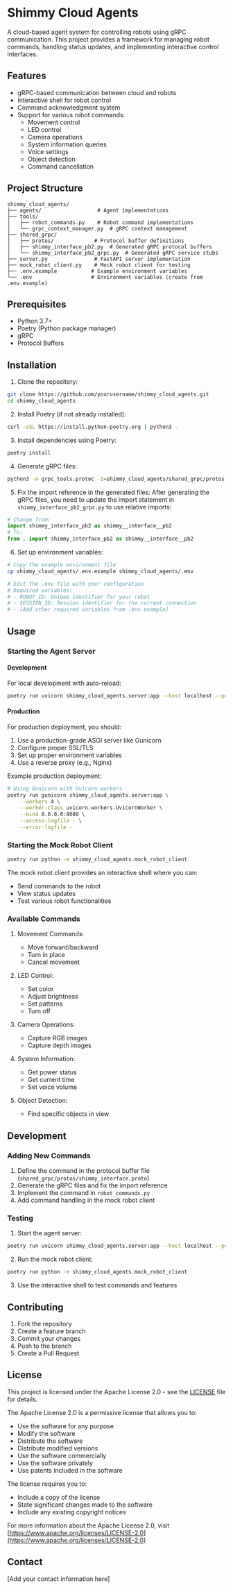# Shimmy Cloud Agents

A cloud-based agent system for controlling robots using gRPC communication. This project provides a framework for managing robot commands, handling status updates, and implementing interactive control interfaces.

## Features

- gRPC-based communication between cloud and robots
- Interactive shell for robot control
- Command acknowledgment system
- Support for various robot commands:
  - Movement control
  - LED control
  - Camera operations
  - System information queries
  - Voice settings
  - Object detection
  - Command cancellation

## Project Structure

```
shimmy_cloud_agents/
├── agents/                  # Agent implementations
├── tools/
│   ├── robot_commands.py    # Robot command implementations
│   └── grpc_context_manager.py  # gRPC context management
├── shared_grpc/
│   ├── protos/             # Protocol buffer definitions
│   ├── shimmy_interface_pb2.py  # Generated gRPC protocol buffers
│   └── shimmy_interface_pb2_grpc.py  # Generated gRPC service stubs
├── server.py               # FastAPI server implementation
├── mock_robot_client.py    # Mock robot client for testing
├── .env.example           # Example environment variables
└── .env                   # Environment variables (create from .env.example)
```

## Prerequisites

- Python 3.7+
- Poetry (Python package manager)
- gRPC
- Protocol Buffers

## Installation

1. Clone the repository:
```bash
git clone https://github.com/yourusername/shimmy_cloud_agents.git
cd shimmy_cloud_agents
```

2. Install Poetry (if not already installed):
```bash
curl -sSL https://install.python-poetry.org | python3 -
```

3. Install dependencies using Poetry:
```bash
poetry install
```

4. Generate gRPC files:
```bash
python3 -m grpc_tools.protoc -I=shimmy_cloud_agents/shared_grpc/protos --experimental_allow_proto3_optional --python_out=shimmy_cloud_agents/shared_grpc --grpc_python_out=shimmy_cloud_agents/shared_grpc shimmy_cloud_agents/shared_grpc/protos/shimmy_interface.proto
```

5. Fix the import reference in the generated files:
After generating the gRPC files, you need to update the import statement in `shimmy_interface_pb2_grpc.py` to use relative imports:
```python
# Change from:
import shimmy_interface_pb2 as shimmy__interface__pb2
# To:
from . import shimmy_interface_pb2 as shimmy__interface__pb2
```

6. Set up environment variables:
```bash
# Copy the example environment file
cp shimmy_cloud_agents/.env.example shimmy_cloud_agents/.env

# Edit the .env file with your configuration
# Required variables:
# - ROBOT_ID: Unique identifier for your robot
# - SESSION_ID: Session identifier for the current connection
# - [Add other required variables from .env.example]
```

## Usage

### Starting the Agent Server

#### Development
For local development with auto-reload:
```bash
poetry run uvicorn shimmy_cloud_agents.server:app --host localhost --port 8080 --reload
```

#### Production
For production deployment, you should:
1. Use a production-grade ASGI server like Gunicorn
2. Configure proper SSL/TLS
3. Set up proper environment variables
4. Use a reverse proxy (e.g., Nginx)

Example production deployment:
```bash
# Using Gunicorn with Uvicorn workers
poetry run gunicorn shimmy_cloud_agents.server:app \
    --workers 4 \
    --worker-class uvicorn.workers.UvicornWorker \
    --bind 0.0.0.0:8080 \
    --access-logfile - \
    --error-logfile -
```

### Starting the Mock Robot Client

```bash
poetry run python -m shimmy_cloud_agents.mock_robot_client
```

The mock robot client provides an interactive shell where you can:
- Send commands to the robot
- View status updates
- Test various robot functionalities

### Available Commands

1. Movement Commands:
   - Move forward/backward
   - Turn in place
   - Cancel movement

2. LED Control:
   - Set color
   - Adjust brightness
   - Set patterns
   - Turn off

3. Camera Operations:
   - Capture RGB images
   - Capture depth images

4. System Information:
   - Get power status
   - Get current time
   - Set voice volume

5. Object Detection:
   - Find specific objects in view

## Development

### Adding New Commands

1. Define the command in the protocol buffer file (`shared_grpc/protos/shimmy_interface.proto`)
2. Generate the gRPC files and fix the import reference
3. Implement the command in `robot_commands.py`
4. Add command handling in the mock robot client

### Testing

1. Start the agent server:
```bash
poetry run uvicorn shimmy_cloud_agents.server:app --host localhost --port 8080 --reload
```

2. Run the mock robot client:
```bash
poetry run python -m shimmy_cloud_agents.mock_robot_client
```

3. Use the interactive shell to test commands and features

## Contributing

1. Fork the repository
2. Create a feature branch
3. Commit your changes
4. Push to the branch
5. Create a Pull Request

## License

This project is licensed under the Apache License 2.0 - see the [LICENSE](LICENSE) file for details.

The Apache License 2.0 is a permissive license that allows you to:
- Use the software for any purpose
- Modify the software
- Distribute the software
- Distribute modified versions
- Use the software commercially
- Use the software privately
- Use patents included in the software

The license requires you to:
- Include a copy of the license
- State significant changes made to the software
- Include any existing copyright notices

For more information about the Apache License 2.0, visit [https://www.apache.org/licenses/LICENSE-2.0](https://www.apache.org/licenses/LICENSE-2.0)

## Contact

[Add your contact information here]
